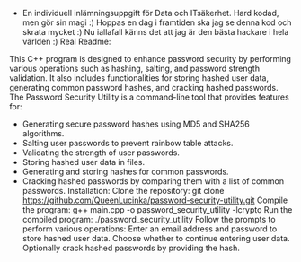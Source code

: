 - En individuell inlämningsuppgift för Data och ITsäkerhet. 
Hard kodad, men gör sin magi :)
Hoppas en dag i framtiden ska jag se denna kod och skrata mycket :) Nu iallafall känns det att jag är den bästa hackare i hela världen :)
Real Readme:

This C++ program is designed to enhance password security by performing various operations such as hashing, salting, and password strength validation. It also includes functionalities for storing hashed user data, generating common password hashes, and cracking hashed passwords.
The Password Security Utility is a command-line tool that provides features for:
- Generating secure password hashes using MD5 and SHA256 algorithms.
- Salting user passwords to prevent rainbow table attacks.
- Validating the strength of user passwords.
- Storing hashed user data in files.
- Generating and storing hashes for common passwords.
- Cracking hashed passwords by comparing them with a list of common passwords.
Installation:
Clone the repository:
git clone https://github.com/QueenLucinka/password-security-utility.git
Compile the program:
g++ main.cpp -o password_security_utility -lcrypto
Run the compiled program:
./password_security_utility
Follow the prompts to perform various operations:
Enter an email address and password to store hashed user data.
Choose whether to continue entering user data.
Optionally crack hashed passwords by providing the hash.
